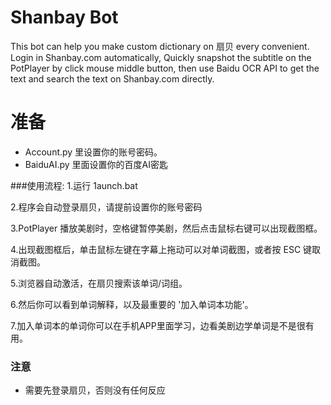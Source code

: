 # Shanbay Bot
This bot can help you make custom dictionary on 扇贝 every convenient.
Login in Shanbay.com automatically, Quickly snapshot the subtitle on the PotPlayer by click mouse middle button, then use Baidu OCR API to get the text and search the text on Shanbay.com directly.

# 准备
- Account.py 里设置你的账号密码。
- BaiduAI.py 里面设置你的百度AI密匙

###使用流程:
1.运行 1aunch.bat

2.程序会自动登录扇贝，请提前设置你的账号密码

3.PotPlayer 播放美剧时，空格键暂停美剧，然后点击鼠标右键可以出现截图框。

4.出现截图框后，单击鼠标左键在字幕上拖动可以对单词截图，或者按 ESC 键取消截图。

5.浏览器自动激活，在扇贝搜索该单词/词组。

6.然后你可以看到单词解释，以及最重要的 '加入单词本功能'。

7.加入单词本的单词你可以在手机APP里面学习，边看美剧边学单词是不是很有用。

### 注意
- 需要先登录扇贝，否则没有任何反应
